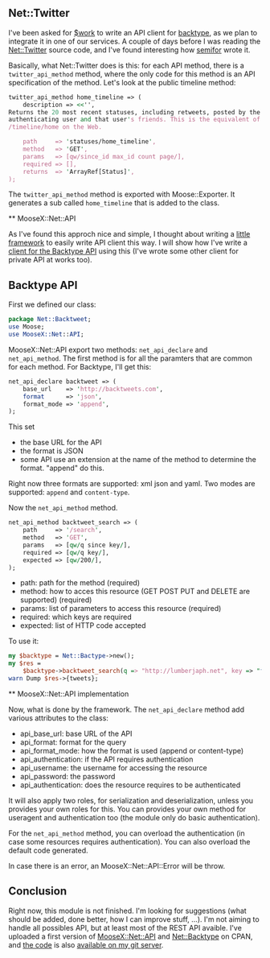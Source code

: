 ## Net::Twitter

I've been asked for [$work](http://linkfluence.net) to write an API client for [backtype](http://www.backtype.com/), as we plan to integrate it in one of our services. A couple of days before I was reading the [Net::Twitter](http://search.cpan.org/perldoc?Net::Twitter) source code, and I've found interesting how [semifor](http://blog.questright.com/) wrote it.

Basically, what Net::Twitter does is this: for each API method, there is a `twitter_api_method` method, where the only code for this method is an API specification of the method. Let's look at the public timeline method:

``` perl
twitter_api_method home_timeline => (
    description => <<'',
Returns the 20 most recent statuses, including retweets, posted by the
authenticating user and that user's friends. This is the equivalent of
/timeline/home on the Web.

    path     => 'statuses/home_timeline',
    method   => 'GET',
    params   => [qw/since_id max_id count page/],
    required => [],
    returns  => 'ArrayRef[Status]',
);
```

The `twitter_api_method` method is exported with Moose::Exporter. It generates a sub called `home_timeline` that is added to the class.

\*\* MooseX::Net::API

As I've found this approch nice and simple, I thought about writing a [little framework](http://git.lumberjaph.net/p5-moosex-net-api.git/) to easily write API client this way. I will show how I've write a [client for the Backtype API](http://git.lumberjaph.net/p5-net-backtype.git/) using this (I've wrote some other client for private API at works too).

## Backtype API

First we defined our class:

``` perl
package Net::Backtweet;
use Moose;
use MooseX::Net::API;
```

MooseX::Net::API export two methods: `net_api_declare` and `net_api_method`. The first method is for all the paramters that are common for each method. For Backtype, I'll get this:

``` perl
net_api_declare backtweet => (
    base_url    => 'http://backtweets.com',
    format      => 'json',
    format_mode => 'append',
);
```

This set

-   the base URL for the API
-   the format is JSON
-   some API use an extension at the name of the method to determine the format. "append" do this.

Right now three formats are supported: xml json and yaml. Two modes are supported: `append` and `content-type`.

Now the `net_api_method` method.

``` perl
net_api_method backtweet_search => (
    path     => '/search',
    method   => 'GET',
    params   => [qw/q since key/],
    required => [qw/q key/],
    expected => [qw/200/],
);
```

-   path: path for the method (required)
-   method: how to acces this resource (GET POST PUT and DELETE are supported) (required)
-   params: list of parameters to access this resource (required)
-   required: which keys are required
-   expected: list of HTTP code accepted

To use it:

``` perl
my $backtype = Net::Bactype->new();
my $res =
    $backtype->backtweet_search(q => "http://lumberjaph.net", key => "foo");
warn Dump $res->{tweets};
```

\*\* MooseX::Net::API implementation

Now, what is done by the framework. The `net_api_declare` method add various attributes to the class:

-   api\_base\_url: base URL of the API
-   api\_format: format for the query
-   api\_format\_mode: how the format is used (append or content-type)
-   api\_authentication: if the API requires authentication
-   api\_username: the username for accessing the resource
-   api\_password: the password
-   api\_authentication: does the resource requires to be authenticated

It will also apply two roles, for serialization and deserialization, unless you provides your own roles for this. You can provides your own method for useragent and authentication too (the module only do basic authentication).

For the `net_api_method` method, you can overload the authentication (in case some resources requires authentication). You can also overload the default code generated.

In case there is an error, an MooseX::Net::API::Error will be throw.

## Conclusion

Right now, this module is not finished. I'm looking for suggestions (what should be added, done better, how I can improve stuff, ...). I'm not aiming to handle all possibles API, but at least most of the REST API avaible. I've uploaded a first version of [MooseX::Net::API](http://search.cpan.org/perldoc?MooseX::Net::API) and [Net::Backtype](http://search.cpan.org/perldoc?Net::Backtype) on CPAN, and [the code](http://git.lumberjaph.net/p5-net-backtype.git/) is also [available on my git server](http://git.lumberjaph.net/p5-moosex-net-api.git/).
